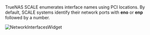 &NewLine;

TrueNAS SCALE enumerates interface names using PCI locations. By default, SCALE systems identify their network ports with **eno** or **enp** followed by a number.

![NetworkInterfacesWidget](/images/SCALE/Network/NetworkInterfacesWidget.png "TrueNAS SCALE Interface Listing")